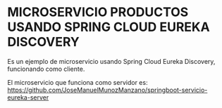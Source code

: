 # MICROSERVICIO PRODUCTOS USANDO SPRING CLOUD EUREKA DISCOVERY
Es un ejemplo de microservicio usando Spring Cloud Eureka Discovery, funcionando como cliente.

El microservicio que funciona como servidor es: 
https://github.com/JoseManuelMunozManzano/springboot-servicio-eureka-server